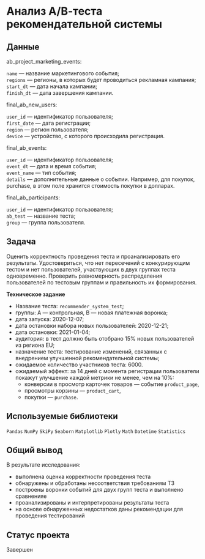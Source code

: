 # Анализ А/В-теста рекомендательной системы

## Данные

ab_project_marketing_events:

`name` — название маркетингового события;\
`regions` — регионы, в которых будет проводиться рекламная кампания;\
`start_dt` — дата начала кампании;\
`finish_dt` — дата завершения кампании.

final_ab_new_users:

`user_id` — идентификатор пользователя;\
`first_date` — дата регистрации;\
`region` — регион пользователя;\
`device` — устройство, с которого происходила регистрация.

final_ab_events:

`user_id` — идентификатор пользователя;\
`event_dt` — дата и время события;\
`event_name` — тип события;\
`details` — дополнительные данные о событии. Например, для покупок, purchase, в этом поле хранится стоимость покупки в долларах.

final_ab_participants:

`user_id` — идентификатор пользователя;\
`ab_test` — название теста;\
`group` — группа пользователя.

## Задача

Оценить корректность проведения теста и проанализировать его результаты. Удостовериться, что нет пересечений с конкурирующим тестом и нет пользователей, участвующих в двух группах теста одновременно. Проверить равномерность распределения пользователей по тестовым группам и правильность их формирования.

**Техническое задание**

- Название теста: `recommender_system_test`;
- группы: А — контрольная, B — новая платежная воронка;
- дата запуска: 2020-12-07;
- дата остановки набора новых пользователей: 2020-12-21;
- дата остановки: 2021-01-04;
- аудитория: в тест должно быть отобрано 15% новых пользователей из региона EU;
- назначение теста: тестирование изменений, связанных с внедрением улучшенной рекомендательной системы;
- ожидаемое количество участников теста: 6000.
- ожидаемый эффект: за 14 дней с момента регистрации пользователи покажут улучшение каждой метрики не менее, чем на 10%:
    - конверсии в просмотр карточек товаров — событие `product_page`,
    - просмотры корзины — `product_cart`,
    - покупки — `purchase`.

## Используемые библиотеки

`Pandas` `NumPy` `SkiPy` `Seaborn` `Matplotlib` `Plotly` `Math` `Datetime` `Statistics`

## Общий вывод

В результате исследования:
- выполнена оценка корректности проведения теста
- обнаружены и обработаны несоответствия требованиям ТЗ
- построены воронки событий для двух групп теста и выполнено сравненияе
- проанализированы и интерпретированы результаты теста
- на основе обнаруженных недостатков даны рекомендации для проведения тестирований

## Статус проекта

Завершен
